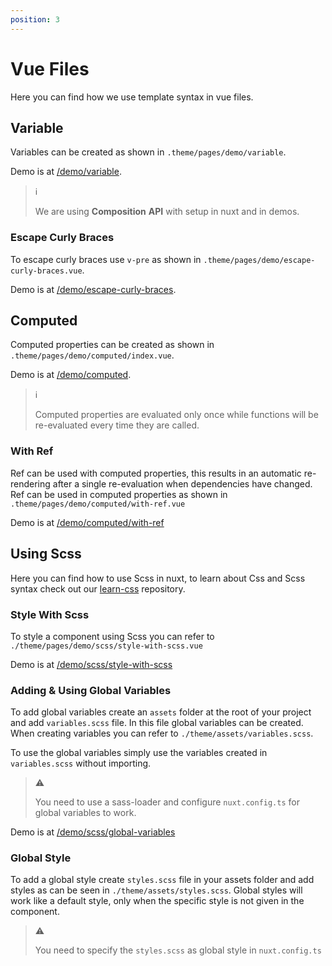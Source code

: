 ```yaml
---
position: 3
---
```


# Vue Files

Here you can find how we use template syntax in vue files.

## Variable

Variables can be created as shown in `.theme/pages/demo/variable`.

Demo is at [/demo/variable](/demo/variable).

> :information_source:
>
> We are using __Composition__ __API__ with setup in nuxt and in demos.

### Escape Curly Braces

To escape curly braces use `v-pre` as shown in
`.theme/pages/demo/escape-curly-braces.vue`.

Demo is at [/demo/escape-curly-braces](/demo/escape-curly-braces).

## Computed

Computed properties can be created as shown in
`.theme/pages/demo/computed/index.vue`.

Demo is at [/demo/computed](/demo/computed).

> :information_source:
>
> Computed properties are evaluated only once while functions will be
> re-evaluated every time they are called.

### With Ref

Ref can be used with computed properties, this results in an automatic
re-rendering after a single re-evaluation when dependencies have changed. Ref
can be used in computed properties as shown in
`.theme/pages/demo/computed/with-ref.vue`

Demo is at [/demo/computed/with-ref](/demo/computed/with-ref)

## Using Scss

Here you can find how to use Scss in nuxt, to learn about Css and Scss syntax
check out our [learn-css](https://github.com/mouseless/learn-css) repository.

### Style With Scss

To style a component using Scss you can refer to
`./theme/pages/demo/scss/style-with-scss.vue`

Demo is at [/demo/scss/style-with-scss](/demo/scss/style-with-scss)

### Adding & Using Global Variables

To add global variables create an `assets` folder at the root of your project
and add `variables.scss` file. In this file global variables can be created.
When creating variables you can refer to `./theme/assets/variables.scss`.

To use the global variables simply use the variables created in
`variables.scss` without importing.

> :warning:
>
> You need to use a sass-loader and configure `nuxt.config.ts` for global
> variables to work.

Demo is at [/demo/scss/global-variables](/demo/scss/global-variables)

### Global Style

To add a global style create `styles.scss` file in your assets folder and add
styles as can be seen in `./theme/assets/styles.scss`. Global styles will work
like a default style, only when the specific style is not given in the
component.

> :warning:
>
> You need to specify the `styles.scss` as global style in `nuxt.config.ts`
